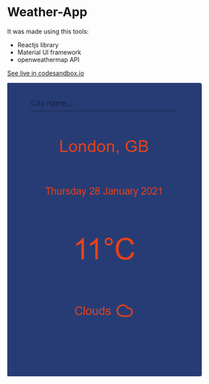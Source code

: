 # Weather-App

It was made using this tools:
* Reactjs library
* Material UI framework
* openweathermap API

[See live in codesandbox.io](https://codesandbox.io/s/elastic-fog-d4jof)


![GitHub Logo](/Weather.png)
